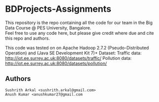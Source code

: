 # BDProjects-Assignments

This repository is the repo containing all the code for our team in the Big Data Course @ PES University, Bangalore.  
Feel free to use any code here, but please give credit where due and cite this repo and authors.

This code was tested on on Apache Hadoop 2.7.2 (Pseudo-Distributed Operation) and (Java SE Development Kit 7)+
Dataset:
Traffic data: http://iot.ee.surrey.ac.uk:8080/datasets/traffic/
Pollution data: http://iot.ee.surrey.ac.uk:8080/datasets/pollution/

## Authors
```
Sushrith Arkal <sushrith.arkal@gmail.com>
Anush Kumar <anushkumar27@gmail.com
```
